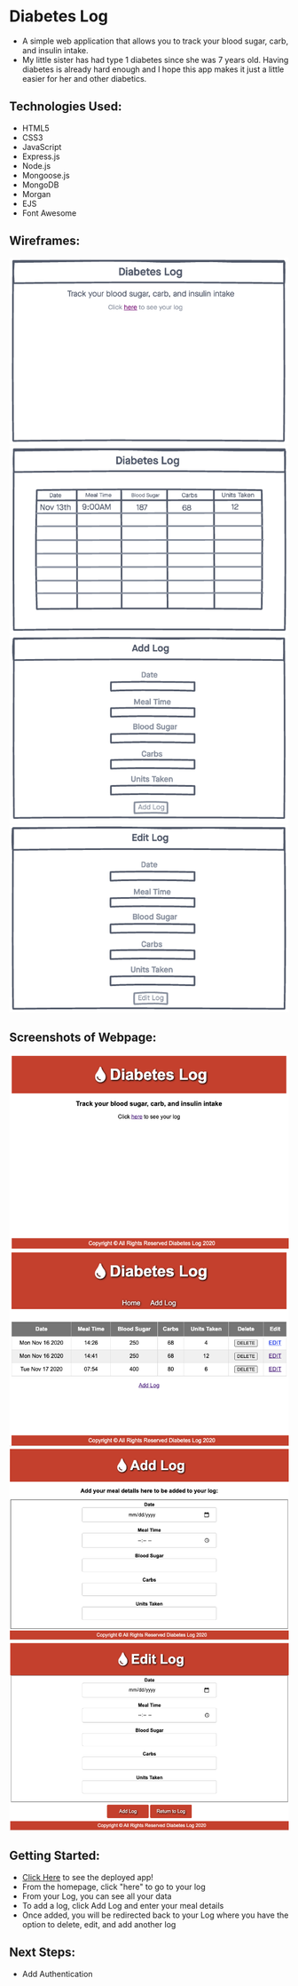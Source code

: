# Diabetes Log

- A simple web application that allows you to track your blood sugar, carb, and insulin intake.
- My little sister has had type 1 diabetes since she was 7 years old. Having diabetes is already hard enough and I hope this app makes it just a little easier for her and other diabetics. 

## Technologies Used:
- HTML5
- CSS3
- JavaScript
- Express.js
- Node.js
- Mongoose.js
- MongoDB
- Morgan
- EJS
- Font Awesome

## Wireframes:
![wireframe](./public/img/main_page.png)
![wireframe](./public/img/chart.png)
![wireframe](./public/img/add_log.png)
![wireframe](./public/img/edit_page.png)


## Screenshots of Webpage:
![screenshot](./public/img/1.png)
![screenshot](./public/img/2.png)
![screenshot](./public/img/3.png)
![screenshot](./public/img/4.png)

## Getting Started:
- [Click Here](https://carbtracker-diabetes-log.herokuapp.com/) to see the deployed app!
- From the homepage, click "here" to go to your log
- From your Log, you can see all your data
- To add a log, click Add Log and enter your meal details
- Once added, you will be redirected back to your Log where you have the option to delete, edit, and add another log

## Next Steps:
- Add Authentication 